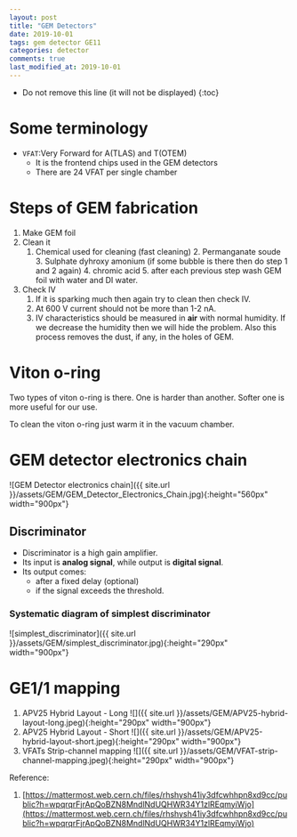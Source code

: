 ```yaml
---
layout: post
title: "GEM Detectors"
date: 2019-10-01
tags: gem detector GE11
categories: detector
comments: true
last_modified_at: 2019-10-01
---
```

* Do not remove this line (it will not be displayed)
{:toc}

# Some terminology

- `VFAT`:Very Forward for A(TLAS) and T(OTEM)
    - It is the frontend chips used in the GEM detectors
    - There are 24 VFAT per single chamber

# Steps of GEM fabrication

1. Make GEM foil
2. Clean it
    1. Chemical used for cleaning (fast cleaning)
        2. Permanganate soude
        3. Sulphate dyhroxy amonium (if some bubble is there then do step 1 and 2 again)
        4. chromic acid
        5. after each previous step wash GEM foil with water and DI water.
3. Check IV
    1. If it is sparking much then again try to clean then check IV.
    2. At 600 V current should not be more than 1-2 nA.
    3. IV characteristics should be measured in **air** with normal humidity. If we decrease the humidity then we will hide the problem. Also this process removes the dust, if any, in the holes of GEM.

# Viton o-ring
Two types of viton o-ring is there. One is harder than another. Softer one is more useful for our use.

To clean the viton o-ring just warm it in the vacuum chamber.

# GEM detector electronics chain

![GEM Detector electronics chain]({{ site.url }}/assets/GEM/GEM_Detector_Electronics_Chain.jpg){:height="560px" width="900px"}

## Discriminator

- Discriminator is a high gain amplifier.
- Its input is **analog signal**, while output is **digital signal**.
- Its output comes:
    + after a fixed delay (optional)
    + if the signal exceeds the threshold.

### Systematic diagram of simplest discriminator

![simplest_discriminator]({{ site.url }}/assets/GEM/simplest_discriminator.jpg){:height="290px" width="900px"}

# GE1/1 mapping

1. APV25 Hybrid Layout - Long
   ![]({{ site.url }}/assets/GEM/APV25-hybrid-layout-long.jpeg){:height="290px" width="900px"}
2. APV25 Hybrid Layout - Short
![]({{ site.url }}/assets/GEM/APV25-hybrid-layout-short.jpeg){:height="290px" width="900px"}
3. VFATs Strip-channel mapping
![]({{ site.url }}/assets/GEM/VFAT-strip-channel-mapping.jpeg){:height="290px" width="900px"}

Reference:
1. [https://mattermost.web.cern.ch/files/rhshysh41iy3dfcwhhpn8xd9cc/public?h=wpqrqrFjrApQoBZN8MndlNdUQHWR34Y1zlREqmyiWjo](https://mattermost.web.cern.ch/files/rhshysh41iy3dfcwhhpn8xd9cc/public?h=wpqrqrFjrApQoBZN8MndlNdUQHWR34Y1zlREqmyiWjo)



